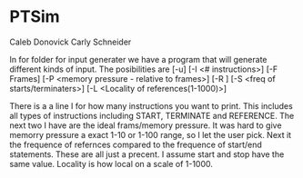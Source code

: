 # PTSim
Caleb Donovick
Carly Schneider


In for folder for input generater we have a program that will generate different kinds of input. 
The posibilities are 
[-u] [-I <# instructions>] [-F Frames] [-P <memory pressure - relative to frames>] [-R <freq of references>] [-S <freq of starts/terminaters>]  [-L <Locality of references(1-1000)>]


There is a a line I for how many instructions you want to print. This includes
all types of instructions including START, TERMINATE and REFERENCE. The next two
I have are the ideal frams/memory pressure. It was hard to give memorry pressure
a exact 1-10 or 1-100 range, so I let the user pick. 
Next it the frequence of refernces compared to the frequence of start/end
statements. These are all just a precent. I assume start and stop have the same
value. Locality is how local on a scale of 1-1000.



